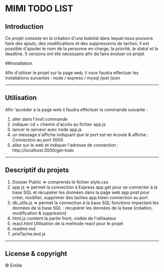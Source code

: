 
# MIMI TODO LIST

## Introduction

Ce projet consiste en la création d'une todolist dans lequel nous pouvons faire des ajouts, des modifications et des suppressions de taches.
Il est possible d'ajouter le nom de la personne en charge, la priorité, le statut et la deadline.
5 versions ont été nécessaire afin de faire évoluer ce projet

##Installation

Afin d'utiliser le projet sur la page web, il vous faudra effectuer les installations suivantes : 
node / express / mysql /jest /json

--- 

## Utilisation 
Afin 'accéder à la page web il faudra effectuer la commande suivante : 
1. aller dans l'invit commande 
2. indiquer cd + chemin d'accès au fichier app.js
3. lancer le serveur avec node app.js
4. un message s'affiche indiquant que le port est en écoute & affiche : Connection au port 3000
5. allez sur le web et indiquer l'adresse de connection : http://localhost:3000/get-todo

--- 

## Descriptif du projets 
1. Dossier Public => comprends le fichier style.css
2. app js => permet la connection à Express 
app.get pour se connecter à la base SQL et récupérer les données dans la page web
app.post pour créer, modifier, supprimer des taches
app.listen connection au port 
3. db_utils.js => permet la connection à la base SQL 
fonctions impactant les données de la base SQL : récupérer les données de la base  (création, modification & suppresion)   
4. html.js
contient la partie front, visible de l'utilisateur
5. react.html
Utilisation de la methode react pour le projet
6. readme.md
7. prioTache.test.js

--- 

## License & copyright 
© Emilie 
